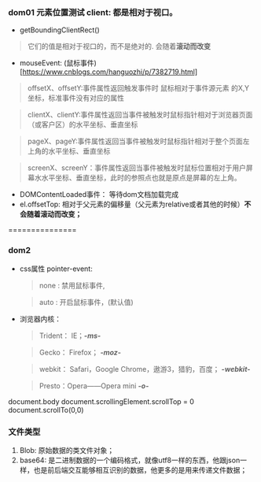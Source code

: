 ### dom01 元素位置测试  client: 都是相对于视口。
+ getBoundingClientRect()
>  它们的值是相对于视口的，而不是绝对的. 会随着**滚动而改变**
+ mouseEvent: (鼠标事件)[https://www.cnblogs.com/hanguozhi/p/7382719.html]
> offsetX、offsetY:事件属性返回触发事件时 鼠标相对于事件源元素 的X,Y坐标，标准事件没有对应的属性

> clientX、clientY:事件属性返回当事件被触发时鼠标指针相对于浏览器页面（或客户区）的水平坐标、垂直坐标

> pageX、pageY:事件属性返回当事件被触发时鼠标指针相对于整个页面左上角的水平坐标、垂直坐标

> screenX、screenY：事件属性返回当事件被触发时鼠标位置相对于用户屏幕水水平坐标、垂直坐标，此时的参照点也就是原点是屏幕的左上角。

+ DOMContentLoaded事件： 等待dom文档加载完成
+ el.offsetTop: 相对于父元素的偏移量（父元素为relative或者其他的时候）**不会随着滚动而改变；**

===============

### dom2
+ css属性 pointer-event:
  > none : 禁用鼠标事件,
  
  > auto : 开启鼠标事件，(默认值)
+ 浏览器内核：
  > Trident： IE；***-ms-***

  > Gecko： Firefox； ***-moz-***

  > webkit： Safari，Google Chrome，遨游3，猎豹，百度；  ***-webkit-*** 

  > Presto：Opera——Opera mini ***-o-***

document.body
document.scrollingElement.scrollTop = 0
document.scrollTo(0,0)

### 文件类型

1. Blob: 原始数据的类文件对象；
2. base64: 是二进制数据的一个编码格式，就像utf8一样的东西，他跟json一样，也是前后端交互能够相互识别的数据，他更多的是用来传递文件数据；
